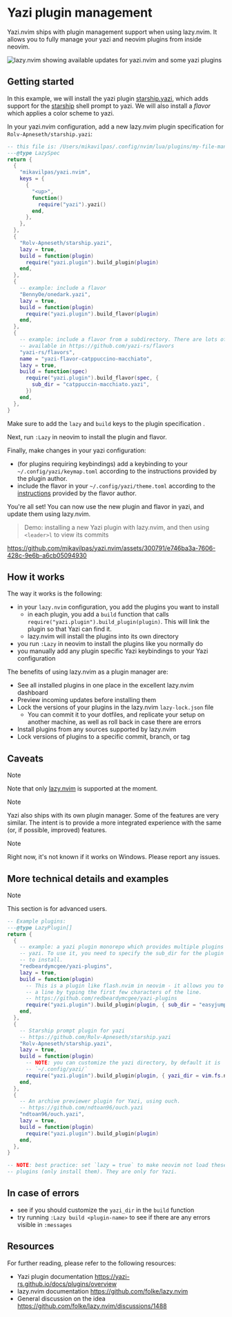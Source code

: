 # Yazi plugin management

Yazi.nvim ships with plugin management support when using lazy.nvim. It allows
you to fully manage your yazi and neovim plugins from inside neovim.

![lazy.nvim showing available updates for yazi.nvim and some yazi plugins](https://github.com/user-attachments/assets/20a922e5-541e-453e-a032-c5456f07fa13)

## Getting started

In this example, we will install the yazi plugin
[starship.yazi](https://github.com/Rolv-Apneseth/starship.yazi), which adds
support for the [starship](https://starship.rs/) shell prompt to yazi. We will
also install a _flavor_ which applies a color scheme to yazi.

In your yazi.nvim configuration, add a new lazy.nvim plugin specification for
`Rolv-Apneseth/starship.yazi`:

```lua
-- this file is: /Users/mikavilpas/.config/nvim/lua/plugins/my-file-manager.lua
---@type LazySpec
return {
  {
    "mikavilpas/yazi.nvim",
    keys = {
      {
        "<up>",
        function()
          require("yazi").yazi()
        end,
      },
    },
  },
  {
    "Rolv-Apneseth/starship.yazi",
    lazy = true,
    build = function(plugin)
      require("yazi.plugin").build_plugin(plugin)
    end,
  },
  {
    -- example: include a flavor
    "BennyOe/onedark.yazi",
    lazy = true,
    build = function(plugin)
      require("yazi.plugin").build_flavor(plugin)
    end,
  },
  {
    -- example: include a flavor from a subdirectory. There are lots of flavors
    -- available in https://github.com/yazi-rs/flavors
    "yazi-rs/flavors",
    name = "yazi-flavor-catppuccino-macchiato",
    lazy = true,
    build = function(spec)
      require("yazi.plugin").build_flavor(spec, {
        sub_dir = "catppuccin-macchiato.yazi",
      })
    end,
  },
}
```

Make sure to add the `lazy` and `build` keys to the plugin specification .

Next, run `:Lazy` in neovim to install the plugin and flavor.

Finally, make changes in your yazi configuration:

- (for plugins requiring keybindings) add a keybinding to your
  `~/.config/yazi/keymap.toml` according to the instructions provided by the
  plugin author.
- include the flavor in your `~/.config/yazi/theme.toml` according to the
  [instructions](https://github.com/BennyOe/onedark.yazi?tab=readme-ov-file#%EF%B8%8F-usage)
  provided by the flavor author.

You're all set! You can now use the new plugin and flavor in yazi, and update
them using lazy.nvim.

> Demo: installing a new Yazi plugin with lazy.nvim, and then using `<leader>l`
> to view its commits

<https://github.com/mikavilpas/yazi.nvim/assets/300791/e746ba3a-7606-428c-9e6b-a6cb05094930>

## How it works

The way it works is the following:

- in your `lazy.nvim` configuration, you add the plugins you want to install
  - in each plugin, you add a `build` function that calls
    `require("yazi.plugin").build_plugin(plugin)`. This will link the plugin so
    that Yazi can find it.
  - lazy.nvim will install the plugins into its own directory
- you run `:Lazy` in neovim to install the plugins like you normally do
- you manually add any plugin specific Yazi keybindings to your Yazi
  configuration

The benefits of using lazy.nvim as a plugin manager are:

- See all installed plugins in one place in the excellent lazy.nvim dashboard
- Preview incoming updates before installing them
- Lock the versions of your plugins in the lazy.nvim `lazy-lock.json` file
  - You can commit it to your dotfiles, and replicate your setup on another
    machine, as well as roll back in case there are errors
- Install plugins from any sources supported by lazy.nvim
- Lock versions of plugins to a specific commit, branch, or tag

## Caveats

> [!NOTE]
>
> Note that only [lazy.nvim](https://github.com/folke/lazy.nvim) is supported at
> the moment.

> [!NOTE]
>
> Yazi also ships with its own plugin manager. Some of the features are very
> similar. The intent is to provide a more integrated experience with the same
> (or, if possible, improved) features.

> [!NOTE]
>
> Right now, it's not known if it works on Windows. Please report any issues.

## More technical details and examples

> [!NOTE]
>
> This section is for advanced users.

```lua
-- Example plugins:
---@type LazyPlugin[]
return {
  {
    -- example: a yazi plugin monorepo which provides multiple plugins for
    -- yazi. To use it, you need to specify the sub_dir for the plugin you want
    -- to install.
    "redbeardymcgee/yazi-plugins",
    lazy = true,
    build = function(plugin)
      -- This is a plugin like flash.nvim in neovim - it allows you to jump to
      -- a line by typing the first few characters of the line.
      -- https://github.com/redbeardymcgee/yazi-plugins
      require("yazi.plugin").build_plugin(plugin, { sub_dir = "easyjump.yazi" })
    end,
  },
  {
    -- Starship prompt plugin for yazi
    -- https://github.com/Rolv-Apneseth/starship.yazi
    "Rolv-Apneseth/starship.yazi",
    lazy = true,
    build = function(plugin)
      -- NOTE: you can customize the yazi directory, by default it is
      -- `~/.config/yazi/`
      require("yazi.plugin").build_plugin(plugin, { yazi_dir = vim.fs.normalize("~/.config/yazi/") })
    end,
  },
  {
    -- An archive previewer plugin for Yazi, using ouch.
    -- https://github.com/ndtoan96/ouch.yazi
    "ndtoan96/ouch.yazi",
    lazy = true,
    build = function(plugin)
      require("yazi.plugin").build_plugin(plugin)
    end,
  },
}

-- NOTE: best practice: set `lazy = true` to make neovim not load these
-- plugins (only install them). They are only for Yazi.
```

## In case of errors

- see if you should customize the `yazi_dir` in the `build` function
- try running `:Lazy build <plugin-name>` to see if there are any errors visible
  in `:messages`

## Resources

For further reading, please refer to the following resources:

- Yazi plugin documentation <https://yazi-rs.github.io/docs/plugins/overview>
- lazy.nvim documentation <https://github.com/folke/lazy.nvim>
- General discussion on the idea
  <https://github.com/folke/lazy.nvim/discussions/1488>
